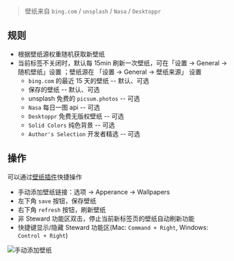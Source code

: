 > 壁纸来自 `bing.com` / `unsplash` / `Nasa` / `Desktoppr`

## 规则
- 根据壁纸源权重随机获取新壁纸
- 当前标签不关闭时，默认每 15min 刷新一次壁纸，可在「设置 -> General -> 随机壁纸」设置 ；壁纸源在 「设置 -> General -> 壁纸来源」 设置
    - `bing.com` 的最近 15 天的壁纸 -- 默认、可选
    - 保存的壁纸 -- 默认、可选
    - unsplash 免费的 `picsum.photos` -- 可选
    - `Nasa` 每日一图 api -- 可选
    - `Desktoppr` 免费无版权壁纸 -- 可选
    - `Solid Colors` 纯色背景 -- 可选
    - `Author's Selection` 开发者精选 -- 可选

## 操作
可以通过[壁纸插件](plugins/browser/Wallpaper.md)快捷操作

- 手动添加壁纸链接：选项 -> Apperance -> Wallpapers
- 左下角 `save` 按钮，保存壁纸
- 右下角 `refresh` 按钮，刷新壁纸
- 非 Steward 功能区双击，停止当前新标签页的壁纸自动刷新功能
- 快捷键显示/隐藏 Steward 功能区(Mac: `Command + Right`, Windows: `Control + Right`) 

![手动添加壁纸](https://i.imgur.com/4Q29XWP.png)